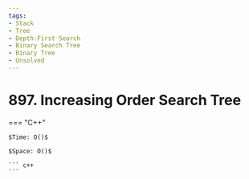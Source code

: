 ```yaml
---
tags:
- Stack
- Tree
- Depth-First Search
- Binary Search Tree
- Binary Tree
- Unsolved
---
```



# 897. Increasing Order Search Tree

=== "C++"

    $Time: O()$

    $Space: O()$

    ``` c++
    ```